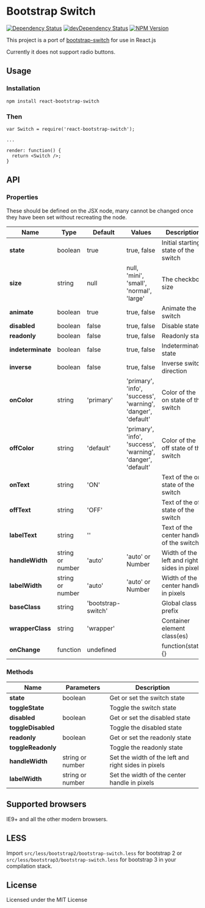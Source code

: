 # Bootstrap Switch
[![Dependency Status](https://david-dm.org/julusian/react-bootstrap-switch.svg?style=flat)](https://david-dm.org/julusian/react-bootstrap-switch)
[![devDependency Status](https://david-dm.org/julusian/react-bootstrap-switch/dev-status.svg?style=flat)](https://david-dm.org/julusian/react-bootstrap-switch#info=devDependencies)
[![NPM Version](http://img.shields.io/npm/v/react-bootstrap-switch.svg?style=flat)](https://www.npmjs.org/)

This project is a port of [bootstrap-switch](https://github.com/nostalgiaz/bootstrap-switch) for use in React.js

Currently it does not support radio buttons.

## Usage

### Installation
```
npm install react-bootstrap-switch
```

### Then
```
var Switch = require('react-bootstrap-switch');

...

render: function() {
  return <Switch />;
}
```

## API
### Properties
These should be defined on the JSX node, many cannot be changed once they have been set without recreating the node.

| Name              | Type    | Default   | Values | Description |
| ----------------- | ------- | --------- | ------ | ----------- |
| **state**         | boolean | true      | true, false | Initial starting state of the switch |
| **size**          | string  | null      | null, 'mini', 'small', 'normal', 'large' | The checkbox size |
| **animate**       | boolean | true      | true, false | Animate the switch |
| **disabled**      | boolean | false     | true, false | Disable state |
| **readonly**      | boolean | false     | true, false | Readonly state |
| **indeterminate** | boolean | false     | true, false | Indeterminate state |
| **inverse**       | boolean | false     | true, false | Inverse switch direction|
| **onColor**       | string  | 'primary' | 'primary', 'info', 'success', 'warning', 'danger', 'default' | Color of the on state of the switch |
| **offColor**      | string  | 'default' | 'primary', 'info', 'success', 'warning', 'danger', 'default' | Color of the off state of the switch |
| **onText**        | string  | 'ON'      | | Text of the on state of the switch |
| **offText**       | string  | 'OFF'     | | Text of the off state of the switch |
| **labelText**     | string  | ''        | | Text of the center handle of the switch |
| **handleWidth**   | string or number | 'auto' | 'auto' or Number | Width of the left and right sides in pixels |
| **labelWidth**    | string or number | 'auto' | 'auto' or Number |  Width of the center handle in pixels |
| **baseClass**     | string  | 'bootstrap-switch' | | Global class prefix  |
| **wrapperClass**  | string  | 'wrapper' | | Container element class(es) |
| **onChange**      | function | undefined| | function(state){} |

### Methods
| Name         | Parameters    | Description |
| ------------ | ------- | ----------- |
| **state** | boolean  | Get or set the switch state |
| **toggleState**   |  | Toggle the switch state |
| **disabled** | boolean | Get or set the disabled state |
| **toggleDisabled** |  | Toggle the disabled state |
| **readonly** | boolean | Get or set the readonly state |
| **toggleReadonly** |  | Toggle the readonly state |
| **handleWidth** | string or number | Set the width of the left and right sides in pixels |
| **labelWidth** | string or number | Set the width of the center handle in pixels |


## Supported browsers

IE9+ and all the other modern browsers.


## LESS 

Import `src/less/bootstrap2/bootstrap-switch.less` for bootstrap 2 or `src/less/bootstrap3/bootstrap-switch.less` for bootstrap 3 in your compilation stack.


## License

Licensed under the MIT License

